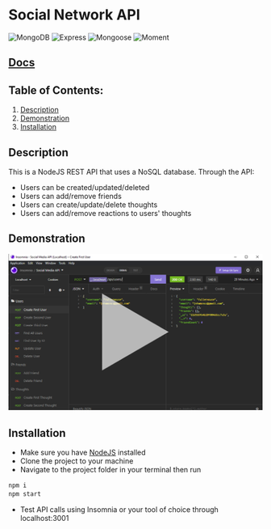 # Social Network API
![MongoDB](https://img.shields.io/badge/Database-MongoDB-brightgreen?style=flat-square&logo=mongoDB)  ![Express](https://img.shields.io/badge/npm%20package-express-red?style=flat-square&logo=npm) ![Mongoose](https://img.shields.io/badge/npm%20package-mongoose-red?style=flat-square&logo=npm) ![Moment](https://img.shields.io/badge/npm%20package-moment-red?style=flat-square&logo=npm)
<h2><a href="/docs">Docs</a></h2>

## Table of Contents:  
1. [Description](#Description)  
2. [Demonstration](#Walkthrough-Videos)  
4. [Installation](#Installation)  

## Description
This is a NodeJS REST API that uses a NoSQL database. Through the API:
- Users can be created/updated/deleted
- Users can add/remove friends
- Users can create/update/delete thoughts
- Users can add/remove reactions to users' thoughts

## Demonstration
[![Video demonstrating API usage with Insomnia](./assets/api-demonstration-thumbnail.png)](https://streamable.com/tz6mzg)

## Installation
- Make sure you have [NodeJS](https://nodejs.org/en/download/) installed
- Clone the project to your machine
-  Navigate to the project folder in your terminal then run
```bash
npm i
npm start
```
- Test API calls using Insomnia or your tool of choice through localhost:3001
